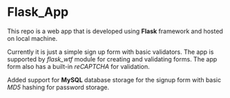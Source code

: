 # Flask_App

This repo is a web app that is developed using **Flask** framework and hosted on local machine. 

Currently it is just a simple sign up form with basic validators.
The app is supported by *flask_wtf* module for creating and validating forms.
The app form also has a built-in *reCAPTCHA* for validation.

Added support for **MySQL** database storage for the signup form with basic *MD5* hashing for password storage.
